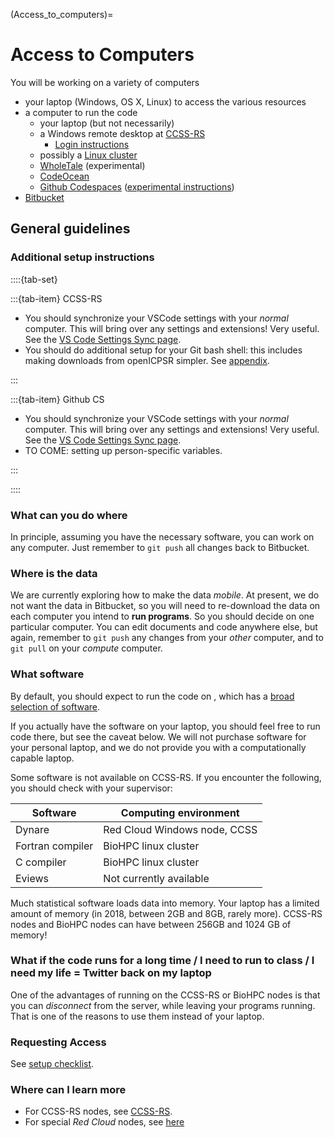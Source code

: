 (Access_to_computers)=
# Access to Computers

You will be working on a variety of computers

- your laptop (Windows, OS X, Linux) to access the various resources
- a computer to run the code
  - your laptop (but not necessarily)
  - a Windows remote desktop at [CCSS-RS](https://socialsciences.cornell.edu/research-support/compute-infrastructure) 
    - [Login instructions](https://socialsciences.cornell.edu/research-support/login-instructions)
  - possibly a [Linux cluster](https://biohpc.cornell.edu/lab/lab.aspx)
  - [WholeTale](https://docs.google.com/document/d/1hyXMnEKh52V7uFG7C4sLZUdUzF4gGNIvy6990YHGUwg/edit?usp=sharing) (experimental)
  - [CodeOcean](https://codeocean.com/dashboard)
  - [Github Codespaces](https://github.com/codespaces) ([experimental instructions](https://github.com/labordynamicsinstitute/replicability-training/blob/master/draft-codespaces.md))
- [Bitbucket](https://bitbucket.org/account/signup/) 

## General guidelines

### Additional setup instructions

::::{tab-set}

:::{tab-item} CCSS-RS

- You should synchronize your VSCode settings with your *normal* computer. This will bring over any settings and extensions! Very useful. See the [VS Code Settings Sync page](https://code.visualstudio.com/docs/editor/settings-sync).
- You should do additional setup for your Git bash shell: this includes making downloads from openICPSR simpler. See [appendix](setup-bash).

:::

:::{tab-item} Github CS

- You should synchronize your VSCode settings with your *normal* computer. This will bring over any settings and extensions! Very useful. See the [VS Code Settings Sync page](https://code.visualstudio.com/docs/editor/settings-sync).
- TO COME: setting up person-specific variables.

:::

::::

### What can you do where

In principle, assuming you have the necessary software, you can work on any computer. Just remember to `git push` all changes back to Bitbucket.

### Where is the data

We are currently exploring how to make the data *mobile*. At present, we do not want the data in Bitbucket, so you will need to re-download the data on each computer you intend to **run programs**. So you should decide on one particular computer. You can edit documents and code anywhere else, but again, remember to `git push` any changes from your *other* computer, and to `git pull` on your *compute* computer.

### What software

By default, you should expect to run the code on , which has a [broad selection of software](https://socialsciences.cornell.edu/research-support/software).

If you actually have the software on your laptop, you should feel free to run code there, but see the caveat below. We will not purchase software for your personal laptop, and we do not provide you with a computationally capable laptop.

Some software is not available on CCSS-RS. If you encounter the following, you should check with your supervisor:

| Software | Computing environment |
|----------|--------------------|
| Dynare   | Red Cloud Windows node, CCSS|
| Fortran compiler | BioHPC linux cluster |
| C compiler  | BioHPC linux cluster |
| Eviews | Not currently available |

Much statistical software loads data into memory. Your laptop has a limited amount of memory (in 2018, between 2GB and 8GB, rarely more). CCSS-RS nodes and BioHPC nodes can have between 256GB and 1024 GB of memory!

### What if the code runs for a long time / I need to run to class / I need my life = Twitter back on my laptop

One of the advantages of running on the CCSS-RS or BioHPC nodes is that you can *disconnect* from the server, while leaving your programs running. That is one of the reasons to use them instead of your laptop. 

### Requesting Access

See [setup checklist](checklist).


### Where can I learn more

- For CCSS-RS nodes, see [CCSS-RS](https://socialsciences.cornell.edu/research-support/compute-infrastructure).
- For special *Red Cloud* nodes, see [here](https://github.com/labordynamicsinstitute/replicability-training/wiki/Connect-to-a-CCSS-RS-Custom-Red-Cloud-Machine)
